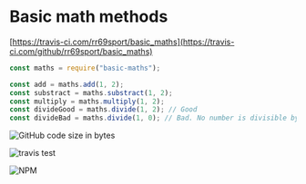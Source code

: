 # Basic math methods

[https://travis-ci.com/rr69sport/basic_maths](https://travis-ci.com/github/rr69sport/basic_maths)

```js
const maths = require("basic-maths");

const add = maths.add(1, 2);
const substract = maths.substract(1, 2);
const multiply = maths.multiply(1, 2);
const divideGood = maths.divide(1, 2); // Good
const divideBad = maths.divide(1, 0); // Bad. No number is divisible by zero
```
![GitHub code size in bytes](https://img.shields.io/github/languages/code-size/rr69sport/basic_maths)

![travis test](https://travis-ci.com/rr69sport/basic_maths.svg?branch=main)

![NPM](https://img.shields.io/npm/l/basic-maths)
